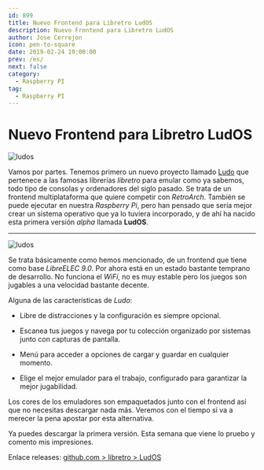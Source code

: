 ```yaml
---
id: 899
title: Nuevo Frontend para Libretro LudOS
description: Nuevo Frontend para Libretro LudOS
author: Jose Cerrejon
icon: pen-to-square
date: 2019-02-24 19:00:00
prev: /es/
next: false
category:
  - Raspberry PI
tag:
  - Raspberry PI
---
```


# Nuevo Frontend para Libretro LudOS

![ludos](/images/2019/02/ludo.png)

Vamos por partes. Tenemos primero un nuevo proyecto llamado [Ludo](https://github.com/libretro/ludo) que pertenece a las famosas librerías *libretro* para emular como ya sabemos, todo tipo de consolas y ordenadores del siglo pasado. Se trata de un frontend multiplataforma que quiere competir con *RetroArch*. También se puede ejecutar en nuestra *Raspberry Pi*, pero han pensado que sería mejor crear un sistema operativo que ya lo tuviera incorporado, y de ahí ha nacido esta primera versión *alpha* llamada **LudOS**.

- - -
![ludos](/images/2019/02/playlist_ludo.png)

Se trata básicamente como hemos mencionado, de un frontend que tiene como base *LibreELEC 9.0*. Por ahora está en un estado bastante temprano de desarrollo. No funciona el *WiFi*, no es muy estable pero los juegos son jugables a una velocidad bastante decente.

Alguna de las características de *Ludo*:

* Libre de distracciones y la configuración es siempre opcional.

* Escanea tus juegos y navega por tu colección organizado por sistemas junto con capturas de pantalla.

* Menú para acceder a opciones de cargar y guardar en cualquier momento.

* Elige el mejor emulador para el trabajo, configurado para garantizar la mejor jugabilidad.

Los cores de los emuladores son empaquetados junto con el frontend así que no necesitas descargar nada más. Veremos con el tiempo si va a merecer la pena apostar por esta alternativa. 

Ya puedes descargar la primera versión. Esta semana que viene lo pruebo y comento mis impresiones.

Enlace releases: [github.com > libretro > LudOS](https://github.com/libretro/LudOS/releases)